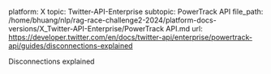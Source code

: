 platform: X
topic: Twitter-API-Enterprise
subtopic: PowerTrack API
file_path: /home/bhuang/nlp/rag-race-challenge2-2024/platform-docs-versions/X_Twitter-API-Enterprise/PowerTrack API.md
url: https://developer.twitter.com/en/docs/twitter-api/enterprise/powertrack-api/guides/disconnections-explained

Disconnections explained
